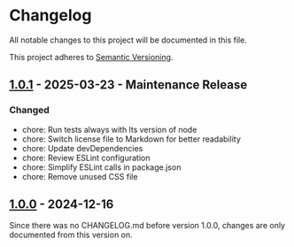 # Changelog

All notable changes to this project will be documented in this file.

This project adheres to [Semantic Versioning](https://semver.org/spec/v2.0.0.html).

## [1.0.1](https://github.com/edward-shen/MMM-pages/compare/v1.0.0...v1.0.1) - 2025-03-23 - Maintenance Release

### Changed

- chore: Run tests always with lts version of node
- chore: Switch license file to Markdown for better readability
- chore: Update devDependencies
- chore: Review ESLint configuration
- chore: Simplify ESLint calls in package.json
- chore: Remove unused CSS file

## [1.0.0](https://github.com/edward-shen/MMM-pages/releases/tag/v1.0.0) - 2024-12-16

Since there was no CHANGELOG.md before version 1.0.0, changes are only documented from this version on.
